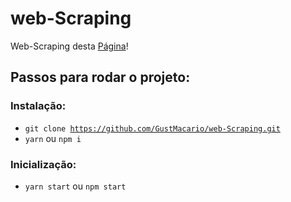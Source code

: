 # web-Scraping

Web-Scraping desta [Página](https://storage.googleapis.com/infosimples-public/commercia/case/product.html)!

## Passos para rodar o projeto:

### Instalação:
* <code>git clone https://github.com/GustMacario/web-Scraping.git</code>
* <code>yarn</code> ou <code>npm i</code>

### Inicialização:
* <code>yarn start</code> ou <code>npm start</code>
